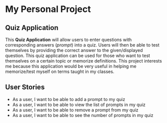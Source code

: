 # My Personal Project

## Quiz Application


This **Quiz Application** will allow users to enter questions with corresponding answers (*prompt*) into a quiz.
Users will then be able to test themselves by providing the correct answer to the given/displayed question. 
This quiz application can be used for those who want to test themselves on a certain topic or memorize definitions. 
This project interests me because this application would be very useful in helping me memorize/test myself 
on terms taught in my classes.

## User Stories

- As a user, I want to be able to add a prompt to my quiz
- As a user, I want to be able to view the list of prompts in my quiz
- As a user, I want to be able to remove a prompt from my quiz
- As a user, I want to be able to see the number of prompts in my quiz